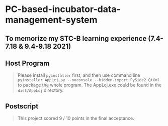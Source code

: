 # PC-based-incubator-data-management-system
## To memorize my STC-B learning experience (7.4-7.18 &amp; 9.4-9.18 2021)

## Host Program
> Please install `pyinstaller` first, and then use command line `pyinstaller AppLcj.py --noconsole --hidden-import PySide2.QtXml` to package the whole program. The AppLcj.exe could be found in the `dist/AppLcj` directory. 

## Postscript
> This project scored 9 / 10 points in the final acceptance. 
